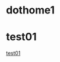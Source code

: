 # dothome1

# test01
<a href = "https://chohyunjung0107.github.io/dothome1/test/test01.html">test01</a>
